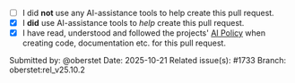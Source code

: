 - [ ] I did **not** use any AI-assistance tools to help create this pull request.
- [x] I **did** use AI-assistance tools to *help* create this pull request.
- [x] I have read, understood and followed the projects' [AI Policy](https://github.com/crossbario/autobahn-python/blob/main/AI_POLICY.md) when creating code, documentation etc. for this pull request.

Submitted by: @oberstet
Date: 2025-10-21
Related issue(s): #1733
Branch: oberstet:rel_v25.10.2
